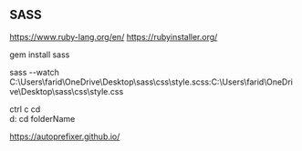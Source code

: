 ## SASS

https://www.ruby-lang.org/en/ 
https://rubyinstaller.org/

gem install sass

sass --watch C:\Users\farid\OneDrive\Desktop\sass\css\style.scss:C:\Users\farid\OneDrive\Desktop\sass\css\style.css


ctrl c
cd\
d:
cd folderName

https://autoprefixer.github.io/

